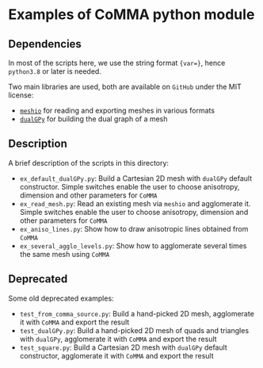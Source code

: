 # Examples of CoMMA python module
## Dependencies
In most of the scripts here, we use the string format `{var=}`, hence `python3.8` or later is needed.

Two main libraries are used, both are available on `GitHub` under the MIT license:

* [`meshio`](https://github.com/nschloe/meshio) for reading and exporting meshes in various formats
* [`dualGPy`](https://github.com/albiremo/dualGPy) for building the dual graph of a mesh

## Description
A brief description of the scripts in this directory:

* `ex_default_dualGPy.py`: Build a Cartesian 2D mesh with `dualGPy` default constructor. Simple switches enable the user to choose anisotropy, dimension and other parameters for `CoMMA`
* `ex_read_mesh.py`: Read an existing mesh via `meshio` and agglomerate it. Simple switches enable the user to choose anisotropy, dimension and other parameters for `CoMMA`
* `ex_aniso_lines.py`: Show how to draw anisotropic lines obtained from `CoMMA`
* `ex_several_agglo_levels.py`: Show how to agglomerate several times the same mesh using `CoMMA`

## Deprecated
Some old deprecated examples:

* `test_from_comma_source.py`: Build a hand-picked 2D mesh, agglomerate it with `CoMMA` and export the result
* `test_dualGPy.py`: Build a hand-picked 2D mesh of quads and triangles with `dualGPy`, agglomerate it with `CoMMA` and export the result
* `test_square.py`: Build a Cartesian 2D mesh with `dualGPy` default constructor, agglomerate it with `CoMMA` and export the result
